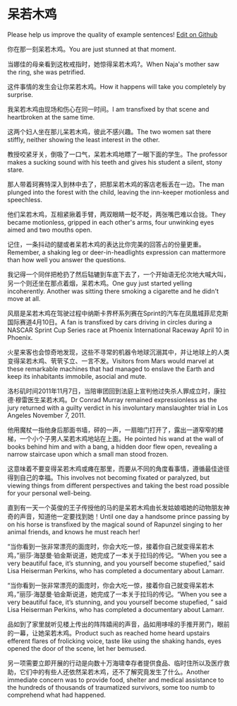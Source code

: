 # 呆若木鸡

Please help us improve the quality of example sentences! [Edit on Github](https://github.com/jiyushe/jiyu-example-sentence-source/blob/main/chinese/dairuomuji.md)

<p><span class="chinese">你在那一刻呆若木鸡。</span><span class="english">You are just stunned at that moment.</span></p>

<p><span class="chinese">当娜佳的母亲看到这枚戒指时，她惊得呆若木鸡?。</span><span class="english">When Naja's mother saw the ring, she was petrified.</span></p>

<p><span class="chinese">这件事情的发生会让你呆若木鸡。</span><span class="english">How it happens will take you completely by surprise.</span></p>

<p><span class="chinese">我呆若木鸡由现场和伤心在同一时间。</span><span class="english">I am transfixed by that scene and heartbroken at the same time.</span></p>

<p><span class="chinese">这两个妇人坐在那儿呆若木鸡，彼此不感兴趣。</span><span class="english">The two women sat there stiffly, neither showing the least interest in the other.</span></p>

<p><span class="chinese">教授咬紧牙关，倒吸了一口气，呆若木鸡地瞟了一眼下面的学生。</span><span class="english">The professor makes a sucking sound with his teeth and gives his student a silent, stony stare.</span></p>

<p><span class="chinese">那人带着珂赛特深入到林中去了，把那呆若木鸡的客店老板丢在一边。</span><span class="english">The man plunged into the forest with the child, leaving the inn-keeper motionless and speechless.</span></p>

<p><span class="chinese">他们呆若木鸡，互相紧揪着手臂，两双眼睛一眨不眨，两张嘴巴难以合拢。</span><span class="english">They became motionless, gripped in each other's arms, four unwinking eyes aimed and two mouths open.</span></p>

<p><span class="chinese">记住，一条抖动的腿或者呆若木鸡的表达比你完美的回答占的份量更重。</span><span class="english">Remember, a shaking leg or deer-in-headlights expression can mattermore than how well you answer the questions.</span></p>

<p><span class="chinese">我记得一个同伴把枪扔了然后轱辘到车底下去了，一个开始语无伦次地大喊大叫，另一个则还坐在那点着烟，呆若木鸡。</span><span class="english">One guy just started yelling incoherently. Another was sitting there smoking a cigarette and he didn't move at all.</span></p>

<p><span class="chinese">风扇是呆若木鸡在驾驶过程中纳斯卡界杯系列赛在Sprint的汽车在凤凰城菲尼克斯国际赛道4月10日。</span><span class="english">A fan is transfixed by cars driving in circles during a NASCAR Sprint Cup Series race at Phoenix International Raceway April 10 in Phoenix.</span></p>

<p><span class="chinese">火星来客也会惊奇地发现，这些不寻常的机器令地球沉溺其中，并让地球上的人类变得呆若木鸡、茕茕孓立、一言不发。</span><span class="english">Visitors from Mars would marvel at these remarkable machines that had managed to enslave the Earth and keep its inhabitants immobile, asocial and mute.</span></p>

<p><span class="chinese">洛杉矶时间2011年11月7日，当陪审团回到法庭上宣判他过失杀人罪成立时，康拉德·穆雷医生呆若木鸡。</span><span class="english">Dr Conrad Murray remained expressionless as the jury returned with a guilty verdict in his involuntary manslaughter trial in Los Angeles November 7, 2011.</span></p>

<p><span class="chinese">他用魔杖一指他身后那面书墙，砰的一声，一扇暗门打开了，露出一道窄窄的楼梯，一个小个子男人呆若木鸡地站在上面。</span><span class="english">He pointed his wand at the wall of books behind him and with a bang, a hidden door flew open, revealing a narrow staircase upon which a small man stood frozen.</span></p>

<p><span class="chinese">这意味着不要变得呆若木鸡或瘫在那里，而要从不同的角度看事情，遵循最佳途径得到自己的幸福。</span><span class="english">This involves not becoming fixated or paralyzed, but viewing things from different perspectives and taking the best road possible for your personal well-being.</span></p>

<p><span class="chinese">直到有一天一个英俊的王子传授他的马的是呆若木鸡由长发姑娘唱她的动物朋友神奇的声音，知道他一定要找到她！</span><span class="english">Until one day a handsome prince passing by on his horse is transfixed by the magical sound of Rapunzel singing to her animal friends, and knows he must reach her!</span></p>

<p><span class="chinese">“当你看到一张非常漂亮的面庞时，你会大吃一惊，接着你自己就变得呆若木鸡，”丽莎·海瑟曼·铂金斯说道，她完成了一本关于拉玛的传记。</span><span class="english">“When you see a very beautiful face, it’s stunning, and you yourself become stupefied,” said Lisa Heiserman Perkins, who has completed a documentary about Lamarr.</span></p>

<p><span class="chinese">“当你看到一张非常漂亮的面庞时，你会大吃一惊，接着你自己就变得呆若木鸡，”丽莎·海瑟曼·铂金斯说道，她完成了一本关于拉玛的传记。</span><span class="english">“When you see a very beautiful face, it’s stunning, and you yourself become stupefied, ” said Lisa Heiserman Perkins, who has completed a documentary about Lamarr.</span></p>

<p><span class="chinese">品如到了家里就听见楼上传出的阵阵嬉闹的声音，品如用哆嗦的手推开房门，眼前的一幕，让她呆若木鸡。</span><span class="english">Product such as reached home heard upstairs efferent flares of frolicking voice, taste like using the shaking hands, eyes opened the door of the scene, let her bemused.</span></p>

<p><span class="chinese">另一项需要立即开展的行动是向数十万海啸幸存者提供食品、临时住所以及医疗救助，它们中的有些人还依然呆若木鸡，还不了解究竟发生了什么。</span><span class="english">Another immediate concern was to provide food, shelter and medical assistance to the hundreds of thousands of traumatized survivors, some too numb to comprehend what had happened.</span></p>

